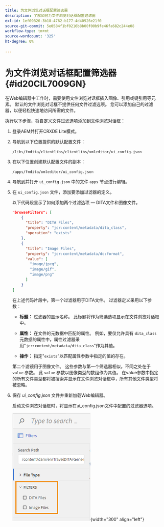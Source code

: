 ```yaml
---
title: 为文件浏览对话框配置筛选器
description: 了解如何为文件浏览对话框配置过滤器
exl-id: 1ef09820-3b18-4762-b177-4d40926e21f0
source-git-commit: 5e0584f1bf0216b8b00f00b9fe46fa682c244e08
workflow-type: tm+mt
source-wordcount: '325'
ht-degree: 0%

---
```


# 为文件浏览对话框配置筛选器 {#id20CIL7009GN}

在Web编辑器中工作时，需要使用文件浏览对话框插入图像、引用或键引用等元素。 默认的文件浏览对话框不提供任何文件过滤选项。 您可以添加自己的过滤器，以便轻松快速地访问所需的文件。

执行以下步骤，将自定义文件过滤选项添加到文件浏览对话框：

1. 登录AEM并打开CRXDE Lite模式。

1. 导航到以下位置提供的默认配置文件：

   `/libs/fmdita/clientlibs/clientlibs/xmleditor/ui_config.json`

1. 在以下位置创建默认配置文件的副本：

   `/apps/fmdita/xmleditor/ui_config.json`

1. 导航到并打开 `ui_config.json` 中的文件 `apps` 节点进行编辑。

1. 在 `ui_config.json` 文件，添加要添加过滤器的定义。

   以下代码段显示了如何添加两个过滤选项 — DITA文件和图像文件。

   ```json
   "browseFilters": [
       {
         "title": "DITA Files",
         "property": "jcr:content/metadata/dita_class",
         "operation": "exists"
       },
       {
         "title": "Image Files",
         "property": "jcr:content/metadata/dc:format",
         "value": [        
           "image/jpeg",
           "image/gif",
           "image/png"
         ]
       }
   ]
   ```

   在上述代码片段中，第一个过滤器用于DITA文件。 过滤器定义采用以下参数：

   - **标题：**   过滤器的显示名称。 此标题将作为筛选选项显示在文件浏览对话框中。

   - **属性：**   在文件的元数据中匹配的属性。 例如，要仅允许具有 `dita_class` 元数据的属性中，属性过滤器采用&quot;`jcr:content/metadata/dita_class`”作为其值。

   - **操作：**   指定&quot;`exists`”以匹配属性参数中指定的值的存在。

   第二个滤镜用于图像文件。 这些参数与第一个筛选器相似，不同之处在于 `value` 参数。 此 `value` 参数以图像类型的数组作为其值。 在value参数中指定的所有文件类型都将被搜索并显示在文件浏览对话框中，所有其他文件类型将被忽略。

1. 保存 *ui\_config.json* 文件并重新加载Web编辑器。

   启动文件浏览对话框时，将显示在ui\_config.json文件中配置的过滤器选项。

   ![](assets/file-browse-custom-filters.png){width="300" align="left"}
